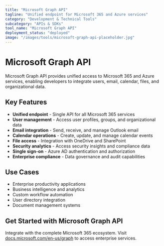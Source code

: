 ```yaml
---
title: "Microsoft Graph API"
tagline: "Unified endpoint for Microsoft 365 and Azure services"
category: "Development & Technical Tools"
subcategory: "APIs & SDKs"
tool_name: "Microsoft Graph API"
deployment_status: "deployed"
image: "/images/tools/microsoft-graph-api-placeholder.jpg"
---
```


# Microsoft Graph API

Microsoft Graph API provides unified access to Microsoft 365 and Azure services, enabling developers to integrate users, email, calendar, files, and organizational data.

## Key Features

- **Unified endpoint** - Single API for all Microsoft 365 services
- **User management** - Access user profiles, groups, and organizational data
- **Email integration** - Send, receive, and manage Outlook email
- **Calendar operations** - Create, update, and manage calendar events
- **File access** - Integration with OneDrive and SharePoint
- **Security analytics** - Access security insights and compliance data
- **Single sign-on** - Azure AD authentication and authorization
- **Enterprise compliance** - Data governance and audit capabilities

## Use Cases

- Enterprise productivity applications
- Business intelligence and analytics
- Custom workflow automation
- User directory integration
- Document management systems

## Get Started with Microsoft Graph API

Integrate with the complete Microsoft 365 ecosystem. Visit [docs.microsoft.com/en-us/graph](https://docs.microsoft.com/en-us/graph) to access enterprise services.